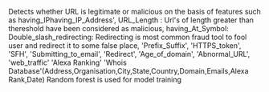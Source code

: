 Detects whether URL is legitimate or malicious on the basis of features such as
having_IPhaving_IP_Address',
URL_Length : Url's of length greater than thereshold have been considered as malicious,
having_At_Symbol: 
Double_slash_redirecting: Redirecting is most common fraud tool to fool user and redirect it to some false place,
'Prefix_Suffix',
'HTTPS_token',
'SFH',
'Submitting_to_email',
'Redirect',
'Age_of_domain',
'Abnormal_URL',
'web_traffic'
'Alexa Ranking'
'Whois Database'(Address,Organisation,City,State,Country,Domain,Emails,Alexa Rank,Date)
Random forest is used for model training

